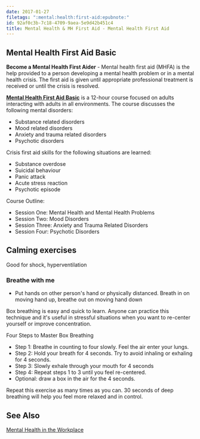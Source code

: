 ```yaml
---
date: 2017-01-27
filetags: ":mental:health:first-aid:epubnote:"
id: 92af0c3b-7c18-4709-9aea-5e9d42b451c4
title: Mental Health & MH First Aid - Mental Health First Aid
---
```


## Mental Health First Aid Basic

**Become a Mental Health First Aider** - Mental health first aid (MHFA)
is the help provided to a person developing a mental health problem or
in a mental health crisis. The first aid is given until appropriate
professional treatment is received or until the crisis is resolved.

[**Mental Health First Aid
Basic**](https://openingminds.md/training/mhfa/) is a 12-hour course
focused on adults interacting with adults in all environments. The
course discusses the following mental disorders:

- Substance related disorders
- Mood related disorders
- Anxiety and trauma related disorders
- Psychotic disorders

Crisis first aid skills for the following situations are learned:

- Substance overdose
- Suicidal behaviour
- Panic attack
- Acute stress reaction
- Psychotic episode

Course Outline:

- Session One: Mental Health and Mental Health Problems
- Session Two: Mood Disorders
- Session Three: Anxiety and Trauma Related Disorders
- Session Four: Psychotic Disorders

## Calming exercises

Good for shock, hyperventilation

### Breathe with me

- Put hands on other person's hand or physically distanced. Breath in on
  moving hand up, breathe out on moving hand down

Box breathing is easy and quick to learn. Anyone can practice this
technique and it's useful in stressful situations when you want to
re-center yourself or improve concentration.

Four Steps to Master Box Breathing

- Step 1: Breathe in counting to four slowly. Feel the air enter your
  lungs.
- Step 2: Hold your breath for 4 seconds. Try to avoid inhaling or
  exhaling for 4 seconds.
- Step 3: Slowly exhale through your mouth for 4 seconds
- Step 4: Repeat steps 1 to 3 until you feel re-centered.
- Optional: draw a box in the air for the 4 seconds.

Repeat this exercise as many times as you can. 30 seconds of deep
breathing will help you feel more relaxed and in control.

## See Also

[Mental Health in the
Workplace](158-Psychology-Applied-Health-Mental-First-Aid-In-the-Workplace.md)
